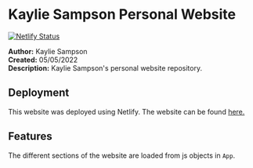 # Kaylie Sampson Personal Website
[![Netlify Status](https://api.netlify.com/api/v1/badges/f79149bd-57d8-4478-a927-cc164cd0d188/deploy-status)](https://app.netlify.com/sites/kayliesampson/deploys)


**Author:** Kaylie Sampson <br />
**Created:** 05/05/2022 <br />
**Description:** Kaylie Sampson's personal website repository.

## Deployment

This website was deployed using Netlify. The website can be found [here.](https://kaylie.dev/)

## Features

The different sections of the website are loaded from js objects in `App`. 

